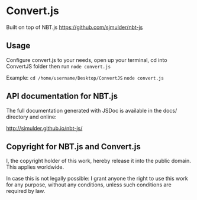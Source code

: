 Convert.js
======

Built on top of NBT.js https://github.com/sjmulder/nbt-js


Usage
-----

Configure convert.js to your needs, open up your terminal, cd into ConvertJS folder then run `node convert.js`

Example: `cd /home/username/Desktop/ConvertJS`
         `node convert.js`


API documentation for NBT.js
----------------------------

The full documentation generated with JSDoc is available in the docs/
directory and online:

http://sjmulder.github.io/nbt-js/

Copyright for NBT.js and Convert.js
-----------------------------------

I, the copyright holder of this work, hereby release it into the public
domain. This applies worldwide.

In case this is not legally possible: I grant anyone the right to use this
work for any purpose, without any conditions, unless such conditions are
required by law.
